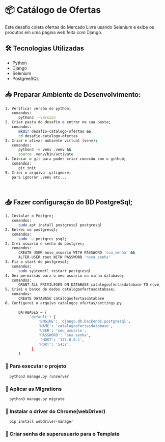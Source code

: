 # 📦 Catálogo de Ofertas

Este desafio coleta ofertas do Mercado Livre usando Selenium e exibe os produtos em uma página web feita com Django. 


## 🛠 Tecnologias Utilizadas
- Python 
- Django
- Selenium
- PostgreeSQL 

## 📥 Preparar Ambiente de Desenvolvimento:
```sh
1. Verificar versão do python;
   comandos:
      python3 --version
2. Criar pasta do desafio e entrar na sua pasta;
   comandos:
      mkdir desafio-catalogo-ofertas &&
      cd desafio-catalogo-ofertas
3. Criar e ativar ambiente virtual (venv);
   comandos:
      python3 -m venv .venv &&
      source .venv/bin/activate
4. Iniciar o git para poder criar conexão com o github;
   comandos:
      git init
5. Criei o arquivo .gitignore;
   para ignorar .venv etc...

  
```

## 📥  Fazer configuração do BD PostgreSql;
```sh
1. Instalar o Postgre;
   comandos:
      sudo apt install postgresql postgresql
2. Entrei no postgresql;
   comandos:
      sudo -u postgres psql;
2. Crei usuario e senha do postgres;
   comandos:
      CREATE USER novo_usuario WITH PASSWORD 'sua_senha' &&
      ALTER USER root WITH PASSWORD 'nova_senha'
3. Fiz o start do postgresql;
   comandos:
      sudo systemctl restart postgresql
4. Dei permissão para o meu usuario na minha database;
   comandos:
      GRANT ALL PRIVILEGES ON DATABASE catalogoofertasdatabase TO novo_usuario
5. Criei o banco de dados catalogoofertasdatabase;
   comandos:
      CREATE DATABASE catalogoofertasdatabase
6. Configurei o arquivo catalogos_ofertas/settings.py
   
      DATABASES = {
           'default': {
               'ENGINE': 'django.db.backends.postgresql',
               'NAME': 'catalogoofertasdatabase',
               'USER': 'seu_usuario',
               'PASSWORD': 'sua_senha',
                'HOST': '127.0.0.1',
               'PORT': '5432',
            }
      }
```
### 📌 Para executar o projeto
 
      python3 manage.py runserver

### 📌 Aplicar as MIgrations

      python3 manage.py migrate

### 📌 Instalar o driver do Chrome(webDriver)

      pip install webdriver-manager

### 📌 Criar senha de superusuario para o Template

